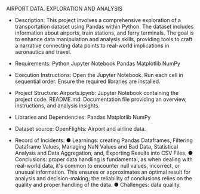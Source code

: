AIRPORT DATA. EXPLORATION AND ANALYSIS

- Description:
This project involves a comprehensive exploration of a transportation dataset using Pandas within Python. The dataset includes information about airports, train stations, and ferry terminals. The goal is to enhance data manipulation and analysis skills, providing tools to craft a narrative connecting data points to real-world implications in aeronautics and travel.

- Requirements:
Python
Jupyter Notebook
Pandas
Matplotlib
NumPy

- Execution Instructions:
Open the Jupyter Notebook.
Run each cell in sequential order.
Ensure the required libraries are installed.

- Project Structure:
Airports.ipynb: Jupyter Notebook containing the project code.
README.md: Documentation file providing an overview, instructions, and analysis insights.

- Libraries and Dependencies:
Pandas
Matplotlib
NumPy

- Dataset source: OpenFlights: Airport and airline data.

- Record of Incidents:
● Learnings: creating Pandas Dataframes, Filtering Dataframe Values, Managing NaN Values and Bad Data, Statistical Analysis and Data Aggregation, and, Exporting Results into CSV Files.
● Conclusions: proper data handling is fundamental, as when dealing with real-world data, it's common to encounter null values, incorrect, or unusual information. This ensures or approximates an optimal result for analysis and decision-making; the reliability of conclusions relies on the quality and proper handling of the data.
● Challenges: data quality.
